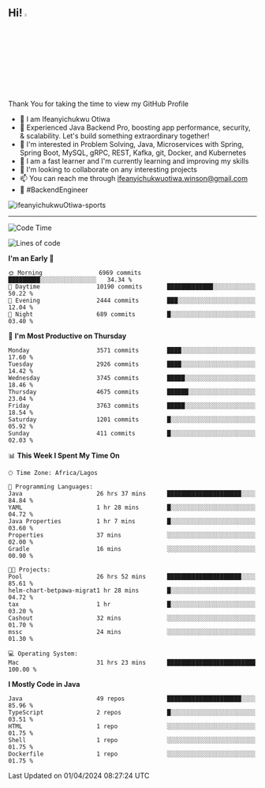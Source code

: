<!-- BLOG-POST-LIST:START --><!-- BLOG-POST-LIST:END -->

## Hi! <img src="https://media.giphy.com/media/hvRJCLFzcasrR4ia7z/giphy.gif" width="4%"> 

Thank You for taking the time to view my GitHub Profile

- 👋 I am Ifeanyichukwu Otiwa
- 🚀 Experienced Java Backend Pro, boosting app performance, security, & scalability. Let's build something extraordinary together!
- 👀 I'm interested in Problem Solving, Java, Microservices with Spring, Spring Boot, MySQL, gRPC, REST, Kafka, git, Docker, and Kubernetes
- 🌱 I am a fast learner and I'm currently learning and improving my skills
- 💞️ I'm looking to collaborate on any interesting projects
- 📫 You can reach me through ifeanyichukwuotiwa.winson@gmail.com
- 🚀 #BackendEngineer

<p align="left" marginTop="10px"> <img src="https://komarev.com/ghpvc/?username=ifeanyichukwuOtiwa-sports&label=Profile%20views&color=0e75b6&style=for-the-badge" alt="ifeanyichukwuOtiwa-sports" /> </p>

***

<!--START_SECTION:waka-->
![Code Time](http://img.shields.io/badge/Code%20Time-2%2C363%20hrs%201%20min-blue)

![Lines of code](https://img.shields.io/badge/From%20Hello%20World%20I%27ve%20Written-4.6%20million%20lines%20of%20code-blue)

**I'm an Early 🐤** 

```text
🌞 Morning                6969 commits        █████████░░░░░░░░░░░░░░░░   34.34 % 
🌆 Daytime                10190 commits       █████████████░░░░░░░░░░░░   50.22 % 
🌃 Evening                2444 commits        ███░░░░░░░░░░░░░░░░░░░░░░   12.04 % 
🌙 Night                  689 commits         █░░░░░░░░░░░░░░░░░░░░░░░░   03.40 % 
```
📅 **I'm Most Productive on Thursday** 

```text
Monday                   3571 commits        ████░░░░░░░░░░░░░░░░░░░░░   17.60 % 
Tuesday                  2926 commits        ████░░░░░░░░░░░░░░░░░░░░░   14.42 % 
Wednesday                3745 commits        █████░░░░░░░░░░░░░░░░░░░░   18.46 % 
Thursday                 4675 commits        ██████░░░░░░░░░░░░░░░░░░░   23.04 % 
Friday                   3763 commits        █████░░░░░░░░░░░░░░░░░░░░   18.54 % 
Saturday                 1201 commits        █░░░░░░░░░░░░░░░░░░░░░░░░   05.92 % 
Sunday                   411 commits         █░░░░░░░░░░░░░░░░░░░░░░░░   02.03 % 
```


📊 **This Week I Spent My Time On** 

```text
🕑︎ Time Zone: Africa/Lagos

💬 Programming Languages: 
Java                     26 hrs 37 mins      █████████████████████░░░░   84.84 % 
YAML                     1 hr 28 mins        █░░░░░░░░░░░░░░░░░░░░░░░░   04.72 % 
Java Properties          1 hr 7 mins         █░░░░░░░░░░░░░░░░░░░░░░░░   03.60 % 
Properties               37 mins             ░░░░░░░░░░░░░░░░░░░░░░░░░   02.00 % 
Gradle                   16 mins             ░░░░░░░░░░░░░░░░░░░░░░░░░   00.90 % 

🐱‍💻 Projects: 
Pool                     26 hrs 52 mins      █████████████████████░░░░   85.61 % 
helm-chart-betpawa-migrat1 hr 28 mins        █░░░░░░░░░░░░░░░░░░░░░░░░   04.72 % 
tax                      1 hr                █░░░░░░░░░░░░░░░░░░░░░░░░   03.20 % 
Cashout                  32 mins             ░░░░░░░░░░░░░░░░░░░░░░░░░   01.70 % 
mssc                     24 mins             ░░░░░░░░░░░░░░░░░░░░░░░░░   01.30 % 

💻 Operating System: 
Mac                      31 hrs 23 mins      █████████████████████████   100.00 % 
```

**I Mostly Code in Java** 

```text
Java                     49 repos            █████████████████████░░░░   85.96 % 
TypeScript               2 repos             █░░░░░░░░░░░░░░░░░░░░░░░░   03.51 % 
HTML                     1 repo              ░░░░░░░░░░░░░░░░░░░░░░░░░   01.75 % 
Shell                    1 repo              ░░░░░░░░░░░░░░░░░░░░░░░░░   01.75 % 
Dockerfile               1 repo              ░░░░░░░░░░░░░░░░░░░░░░░░░   01.75 % 
```




 Last Updated on 01/04/2024 08:27:24 UTC
<!--END_SECTION:waka-->

<!--
<p align="center">
![trophy](https://github-profile-trophy.vercel.app/?username=ifeanyichukwuOtiwa-sports&theme=onedark) (https://github.com/ryo-ma/github-profile-trophy)
</p>
-->

<!---
ifeanyi-otiwa/ifeanyi-otiwa is a ✨ special ✨ repository because its `README.md` (this file) appears on your GitHub profile.
You can click the Preview link to take a look at your changes.
--->
